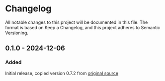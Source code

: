 # Changelog
All notable changes to this project will be documented in this file.
The format is based on Keep a Changelog, and this project adheres to Semantic Versioning.

## 0.1.0 - 2024-12-06
### Added
Initial release, copied version 0.7.2 from [original source](https://github.com/brad-richardson/osm-pbf-parquet)
